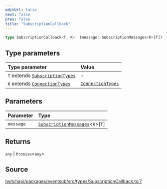 ```yaml
---
editUrl: false
next: false
prev: false
title: "SubscriptionCallback"
---
```


```ts
type SubscriptionCallback<T, K>: (message: SubscriptionMessages<K>[T]) => any | Promise<any>;
```

## Type parameters

| Type parameter | Value |
| :------ | :------ |
| `T` extends [`SubscriptionTypes`](/api/eventsub/enumerations/subscriptiontypes/) | - |
| `K` extends [`ConnectionTypes`](/api/eventsub/type-aliases/connectiontypes/) | [`ConnectionTypes`](/api/eventsub/type-aliases/connectiontypes/) |

## Parameters

| Parameter | Type |
| :------ | :------ |
| `message` | [`SubscriptionMessages`](/api/eventsub/interfaces/subscriptionmessages/)\<`K`\>\[`T`\] |

## Returns

`any` \| `Promise`\<`any`\>

## Source

[twitchapi/packages/eventsub/src/types/SubscriptionCallback.ts:7](https://github.com/pablornc/twitchapi//blob/f8a75ccd701e54db4c91e2b0128974da23f25d14/packages/eventsub/src/types/SubscriptionCallback.ts#L7)
